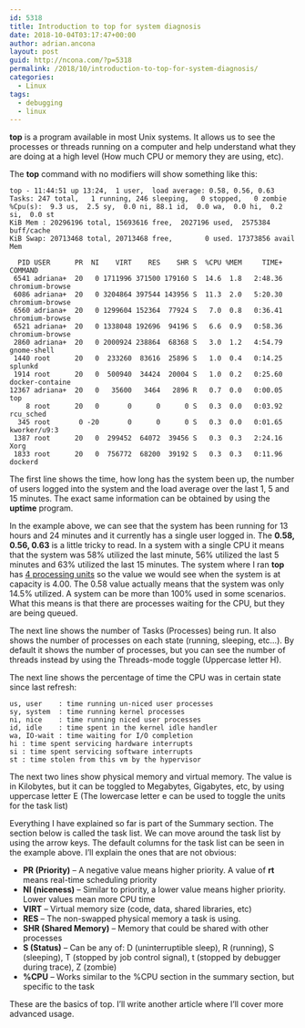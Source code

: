 ```yaml
---
id: 5318
title: Introduction to top for system diagnosis
date: 2018-10-04T03:17:47+00:00
author: adrian.ancona
layout: post
guid: http://ncona.com/?p=5318
permalink: /2018/10/introduction-to-top-for-system-diagnosis/
categories:
  - Linux
tags:
  - debugging
  - linux
---
```

**top** is a program available in most Unix systems. It allows us to see the processes or threads running on a computer and help understand what they are doing at a high level (How much CPU or memory they are using, etc).

The **top** command with no modifiers will show something like this:

```
top - 11:44:51 up 13:24,  1 user,  load average: 0.58, 0.56, 0.63
Tasks: 247 total,   1 running, 246 sleeping,   0 stopped,   0 zombie
%Cpu(s):  9.3 us,  2.5 sy,  0.0 ni, 88.1 id,  0.0 wa,  0.0 hi,  0.2 si,  0.0 st
KiB Mem : 20296196 total, 15693616 free,  2027196 used,  2575384 buff/cache
KiB Swap: 20713468 total, 20713468 free,        0 used. 17373856 avail Mem

  PID USER      PR  NI    VIRT    RES    SHR S  %CPU %MEM     TIME+ COMMAND
 6541 adriana+  20   0 1711996 371500 179160 S  14.6  1.8   2:48.36 chromium-browse
 6086 adriana+  20   0 3204864 397544 143956 S  11.3  2.0   5:20.30 chromium-browse
 6560 adriana+  20   0 1299604 152364  77924 S   7.0  0.8   0:36.41 chromium-browse
 6521 adriana+  20   0 1338048 192696  94196 S   6.6  0.9   0:58.36 chromium-browse
 2860 adriana+  20   0 2000924 238864  68368 S   3.0  1.2   4:54.79 gnome-shell
 1440 root      20   0  233260  83616  25896 S   1.0  0.4   0:14.25 splunkd
 1914 root      20   0  500940  34424  20004 S   1.0  0.2   0:25.60 docker-containe
12367 adriana+  20   0   35600   3464   2896 R   0.7  0.0   0:00.05 top
    8 root      20   0       0      0      0 S   0.3  0.0   0:03.92 rcu_sched
  345 root       0 -20       0      0      0 S   0.3  0.0   0:01.65 kworker/u9:3
 1387 root      20   0  299452  64072  39456 S   0.3  0.3   2:24.16 Xorg
 1833 root      20   0  756772  68200  39192 S   0.3  0.3   0:11.96 dockerd
```

The first line shows the time, how long has the system been up, the number of users logged into the system and the load average over the last 1, 5 and 15 minutes. The exact same information can be obtained by using the **uptime** program.

In the example above, we can see that the system has been running for 13 hours and 24 minutes and it currently has a single user logged in. The **0.58, 0.56, 0.63** is a little tricky to read. In a system with a single CPU it means that the system was 58% utilized the last minute, 56% utilized the last 5 minutes and 63% utilized the last 15 minutes. The system where I ran **top** has [4 processing units](https://ncona.com/2018/09/how-to-find-how-many-cores-your-system-has/) so the value we would see when the system is at capacity is 4.00. The 0.58 value actually means that the system was only 14.5% utilized. A system can be more than 100% used in some scenarios. What this means is that there are processes waiting for the CPU, but they are being queued.

The next line shows the number of Tasks (Processes) being run. It also shows the number of processes on each state (running, sleeping, etc&#8230;). By default it shows the number of processes, but you can see the number of threads instead by using the Threads-mode toggle (Uppercase letter H).

The next line shows the percentage of time the CPU was in certain state since last refresh:

```
us, user    : time running un-niced user processes
sy, system  : time running kernel processes
ni, nice    : time running niced user processes
id, idle    : time spent in the kernel idle handler
wa, IO-wait : time waiting for I/O completion
hi : time spent servicing hardware interrupts
si : time spent servicing software interrupts
st : time stolen from this vm by the hypervisor
```

The next two lines show physical memory and virtual memory. The value is in Kilobytes, but it can be toggled to Megabytes, Gigabytes, etc, by using uppercase letter E (The lowercase letter e can be used to toggle the units for the task list)

Everything I have explained so far is part of the Summary section. The section below is called the task list. We can move around the task list by using the arrow keys. The default columns for the task list can be seen in the example above. I&#8217;ll explain the ones that are not obvious:

  * **PR (Priority)** &#8211; A negative value means higher priority. A value of **rt** means real-time scheduling priority
  * **NI (niceness)** &#8211; Similar to priority, a lower value means higher priority. Lower values mean more CPU time
  * **VIRT** &#8211; Virtual memory size (code, data, shared libraries, etc)
  * **RES** &#8211; The non-swapped physical memory a task is using.
  * **SHR (Shared Memory)** &#8211; Memory that could be shared with other processes
  * **S (Status)** &#8211; Can be any of: D (uninterruptible sleep), R (running), S (sleeping), T (stopped by job control signal), t (stopped by debugger during trace), Z (zombie)
  * **%CPU** &#8211; Works similar to the %CPU section in the summary section, but specific to the task

These are the basics of top. I&#8217;ll write another article where I&#8217;ll cover more advanced usage.
